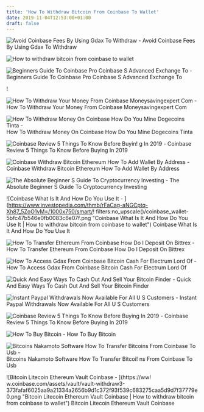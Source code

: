 ```yaml
---
title: 'How To Withdraw Bitcoin From Coinbase To Wallet'
date: 2019-11-04T12:53:00+01:00
draft: false
---
```


![Avoid Coinbase Fees By Using Gdax To Withdraw - ](https://www.cryptocurrencyfreak.com/wp-content/uploads/2017/12/Screenshot-2017-12-14-07.17.07.png "Avoid Coinbase Fees By Using Gdax To Withdraw | How to withdraw bitcoin from coinbase to wallet") Avoid Coinbase Fees By Using Gdax To Withdraw

![How to withdraw bitcoin from coinbase to wallet](http://bittrust.s3.amazonaws.com/1513704833.png "How to withdraw bitcoin from coinbase to wallet") 

![Beginners Guide To Coinbase Pro Coinbase S Advanced Exchange To - ](https://hackernoon.com/hn-images/1*xL8EpaEHzj7qlgiyrEqzFg.png "Beginners Guide To Coinbase Pro Coinbase S Advanced Exchange To | How to withdraw bitcoin from coinbase to wallet") Beginners Guide To Coinbase Pro Coinbase S Advanced Exchange To

!

![How To Withdraw Your Money From Coinbase Moneysavingexpert Com - ](https://www.moneysavingexpert.com/content/dam/mse/migrated/teamblog/img-mb-bitcoin.png "How To Withdraw Your Money From Coinbase Moneysavingexpert Com | How to withdraw bitcoin from coinbase to wallet") How To Withdraw Your Money From Coinbase Moneysavingexpert Com

![How To Withdraw Money On Coinbase How Do You Mine Dogecoins Tinta - ](https://xbt.net/wp-content/uploads/2019/05/coinbase-wallet-adds-doge-dogecoin.png "How To Withdraw Money On Coinbase How Do You Mine Dogecoins Tinta | How to withdraw bitcoin from coinbase to wallet") How To Withdraw Money On Coinbase How Do You Mine Dogecoins Tinta

![Coinbase Review 5 Things To Know Before Buyin!   g In 2019 - ](https://www.buybitcoinworldwide.com/img/coinbase/coinbase-send%20copy.png "Coinbase Review 5 Things To Know Before B!   uying In 2019 | How to withdraw bitcoin from coinbase to wallet") Coinbase Review 5 Things To Know Before Buying In 2019

![Coinbase Withdraw Bitcoin Ethereum How To Add Wallet By Address - ](https://support.coinbase.com/customer/portal/attachments/374703 "Coinbase Withdraw Bitcoin Ethereum How To Add Wallet By Address | How to withdraw bitcoin from coinbase to wallet") Coinbase Withdraw Bitcoin Ethereum How To Add Wallet By Address

![The Absolute Beginner S Guide To Cryptocurrency Investing - ](https://miro.medium.com/max/1400/0*FzZHPOAjCzy0OFbr. "The Absolute Beginner S Guide To Cryptocurrency Investing | How to withdraw bitcoin from coinbase to wallet") The Absolute Beginner S Guide To Cryptocurrency Investing

![Coinbase What Is It And How Do You Use It - ](https://www.investopedia.com/thmb/rFaCag-aNGCptq-Xh87_5ZoO1vM=/1000x750/smart/!   filters:no_upscale()/coinbase_wallet-5bfc47b546e0fb0083c6e07f.png "Coinbase What Is It And How Do You Use It | How to withdraw bitcoin from coinbase to wallet") Coinbase What Is It And How Do You Use It

![How To Transfer Ethereum From Coinbase How Do I Deposit On Bittrex - ](https://cdn-images-1.medium.com/max/1600/0*XRn14_PkjFZaOC-C.png "How To Transfer Ethereum From Coinbase How Do I Deposit On Bittrex | How to withdraw bitcoin from coinbase to wallet") How To Transfer Ethereum From Coinbase How Do I Deposit On Bittrex

![How To Access Gdax From Coinbase Bitcoin Cash For Electrum Lord Of - ](https://i1.wp.com/blockchaindk.com/wp-content/uploads/2017/12/GDAX-BTC-Wallet-Withdraw-Funds-Button.png?resize\u003d962,588 "How To Access Gdax From Coinbase !   Bitcoin Cash For Electrum Lord Of | How to withdraw bitcoin from coinba!   se to wallet") How To Access Gdax From Coinbase Bitcoin Cash For Electrum Lord Of

![Quick And Easy Ways To Cash Out And Sell Your Bitcoin Finder - ](https://d1ic4altzx8ueg.cloudfront.net/finder-au/wp-uploads/2018/09/bitcoin-wallet.png "Quick And Easy Ways To Cash Out And Sell Your Bitcoin Finder | How to withdraw bitcoin from coinbase to wallet") Quick And Easy Ways To Cash Out And Sell Your Bitcoin Finder

![Instant Paypal Withdrawals Now Available For All U S Customers - ](https://miro.medium.com/max/576/1*-UnXBO_Zt9167Hz0Zc5ZmQ.gif "Instant Paypal Withdrawals Now Available For All U S Customers | How to withdraw bitcoin from coinbase to wallet") Instant Paypal Withdrawals Now Available For All U S Customers

![Coinbase Review 5 Things To Know Before Buying In 2019 - ](https://www.buybitcoinworldwide.com/img/coinbase/coinbase-buy%20copy.png "Coinbase Review 5 Things To Know Before Buying In 2019 | How to withdraw bitcoin from coinbase to wallet") Coinbase Review 5 Things To Know Before Buying In 2019

![How To Buy Bitcoin - ](https://www.investopedia.com/thmb/9D88rhl5UJrkIlVEKpPKvKk7ZYo=/1104x750/filters:no_upscale():max_bytes(150000):strip_icc()/coinbase_wallet-5bfd713bc9e77c0051baabf7 "How To Buy Bitcoin | How to withdraw bitcoin from coinbase to wallet") How To Buy Bitcoin

![Bitcoins Nakamoto Software How To Transfer Bitcoins From Coinbase To Usb - ](https://i.ytimg.com/vi/INYqlxRScGI/maxresdefault.jpg "Bitcoins Nakamoto Software How To Transfer Bitcoins From Coinbase To Usb | How to withdraw bitcoin from coinbase to wallet") Bitcoins Nakamoto Software How To Transfer Bitcoi! ns From Coinbase To Usb

![Bitcoin Litecoin Ethereum Vault Coinbase - ](https://ww!   w.coinbase.com/assets/vault/vault-withdraw3-373fafaf6025aa9a21334a2656b9d1c372f93f539c683275caa5d9d7f37779e0.png "Bitcoin Litecoin Ethereum Vault Coinbase | How to withdraw bitcoin from coinbase to wallet") Bitcoin Litecoin Ethereum Vault Coinbase